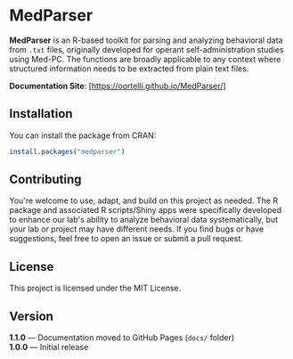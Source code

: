 # MedParser

**MedParser** is an R-based toolkit for parsing and analyzing behavioral data from `.txt` files, originally developed for operant self-administration studies using Med-PC. The functions are broadly applicable to any context where structured information needs to be extracted from plain text files.

**Documentation Site**: [https://oortelli.github.io/MedParser/]

## Installation

You can install the package from CRAN:

```r
install.packages("medparser")
```

## Contributing
You're welcome to use, adapt, and build on this project as needed. The R package and associated R scripts/Shiny apps were specifically developed to enhance our lab's ability to analyze behavioral data systematically, but your lab or project may have different needs. If you find bugs or have suggestions, feel free to open an issue or submit a pull request.

## License
This project is licensed under the MIT License.

## Version

**1.1.0** — Documentation moved to GitHub Pages (`docs/` folder)  
**1.0.0** — Initial release
